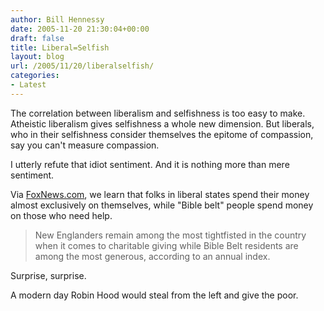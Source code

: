```yaml
---
author: Bill Hennessy
date: 2005-11-20 21:30:04+00:00
draft: false
title: Liberal=Selfish
layout: blog
url: /2005/11/20/liberalselfish/
categories:
- Latest
---
```


The correlation between liberalism and selfishness is too easy to make.  Atheistic liberalism gives selfishness a whole new dimension.  But liberals, who in their selfishness consider themselves the epitome of compassion, say you can't measure compassion.

I utterly refute that idiot sentiment.  And it is nothing more than mere sentiment.

Via [FoxNews.com](https://www.foxnews.com/story/0,2933,176163,00.html), we learn that folks in  liberal states spend their money almost exclusively on themselves, while "Bible belt" people  spend money on those who need help.



> New Englanders remain among the most tightfisted in the country when it comes to charitable giving while Bible Belt residents are among the most generous, according to an annual index. 



Surprise, surprise.

A modern day Robin Hood would steal from the left and give the poor.

